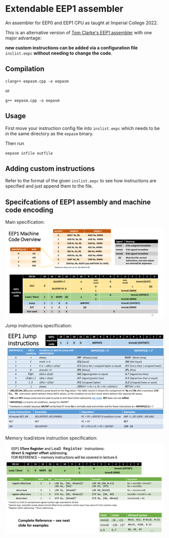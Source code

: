 # Extendable EEP1 assembler

An assembler for EEP0 and EEP1 CPU as taught at Imperial College 2022.

This is an alternative version of [Tom Clarke's EEP1 assembler](https://github.com/tomcl/eepAssembler) with one major advantage:

**new custom instructions can be added via a configuration file** `inslist.eepc` **without needing to change the code**.

## Compilation

```
clang++ eepasm.cpp -o eepasm
```

or

```
g++ eepasm.cpp -o eepasm
```

## Usage

First move your instruction config file into `inslist.eepc` which needs to be in
the same directory as the `eepasm` binary.

Then run

```
eepasm infile outfile
```

## Adding custom instructions

Refer to the format of the given `inslist.eepc` to see how instructions are specified and just append them to the file.

## Specifcations of EEP1 assembly and machine code encoding

Main specification:

![img/main_ref.png](img/main_ref.png)

Jump instructions specification:

![img/jmp_ref.png](img/jmp_ref.png)

Memory load/store instruction specification:

![img/mem_ref.png](img/mem_ref.png)
